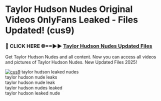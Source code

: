 # Taylor Hudson Nudes Original Videos 0nlyFans Leaked - Files Updated! (cus9)

<h3>🔴 CLICK HERE 🌐==►► <a href="https://tinyurl.com/5h6xmrr3" rel="nofollow">Taylor Hudson Nudes Updated Files</a></h3>

Get Taylor Hudson Nudes and all content. Now you can access all videos and pictures of Taylor Hudson Nudes. New Updated Files 2025!

[![cus9](https://i.imgur.com/KVD873Z.gif)](https://tinyurl.com/5h6xmrr3)
taylor hudson leaked nudes<br>
taylor hudson nude leaks<br>
taylor hudson nude leak<br>
taylor hudson nudes leaked<br>
taylor hudson leaked nude